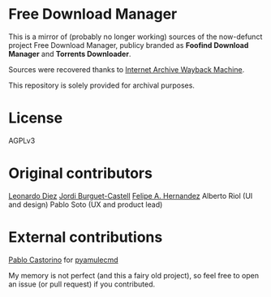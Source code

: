 # Free Download Manager

This is a mirror of (probably no longer working) sources of the now-defunct project Free Download Manager, publicy branded as **Foofind Download Manager** and **Torrents Downloader**.

Sources were recovered thanks to [Internet Archive Wayback Machine](https://web.archive.org/web/*/http://foofind.is/en/downloader/SRC/*).

This repository is solely provided for archival purposes.

# License

AGPLv3

# Original contributors
[Leonardo Diez](https://github.com/leio10)
[Jordi Burguet-Castell](https://github.com/jordibc)
[Felipe A. Hernandez](https://github.com/ergoithz)
Alberto Riol (UI and design)
Pablo Soto (UX and product lead)

# External contributions
[Pablo Castorino](https://github.com/castorinop) for [pyamulecmd](https://github.com/castorinop/pyamulecmd)

My memory is not perfect (and this a fairy old project), so feel free to open an issue (or pull request) if you contributed.
